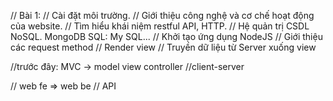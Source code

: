 // Bài 1:
// Cài đặt môi trường.
// Giới thiệu công nghệ và cơ chế hoạt động của website.
// Tìm hiểu khái niệm restful API, HTTP.
// Hệ quản trị CSDL NoSQL. MongoDB   SQL: My SQL...
// Khởi tạo ứng dụng NodeJS
// Giới thiệu các request method
// Render view
// Truyền dữ liệu từ Server xuống view


//trước đây: MVC -> model view controller
//client-server

// web fe => web be
//       API